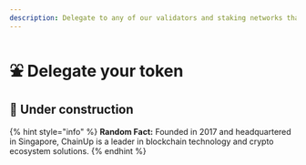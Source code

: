 ```yaml
---
description: Delegate to any of our validators and staking networks that we support
---
```


# ⛲ Delegate your token

## :construction: Under construction&#x20;

{% hint style="info" %}
**Random Fact:** Founded in 2017 and headquartered in Singapore, ChainUp is a leader in blockchain technology and crypto ecosystem solutions.
{% endhint %}
